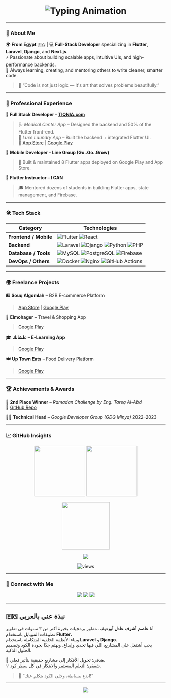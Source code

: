<!-- 🌟 ASSEM ABUDEIF - INTERACTIVE GITHUB PROFILE -->

<h1 align="center">
  <img src="https://readme-typing-svg.demolab.com?font=Fira+Code&weight=600&size=28&pause=1000&color=36BCF7&center=true&vCenter=true&width=550&lines=👋+Hi%2C+I'm+Assem+Ashraf+(عاصم);🚀+Full+Stack+Developer;💙+Flutter+%2B+Laravel+%2B+Django+Expert;🌍+Turning+Ideas+into+Code" alt="Typing Animation" />
</h1>

---

### 🧠 About Me

🌍 **From Egypt** 🇪🇬 | 💻 **Full-Stack Developer** specializing in **Flutter**, **Laravel**, **Django**, and **Next.js**.  
⚡ Passionate about building scalable apps, intuitive UIs, and high-performance backends.  
💬 Always learning, creating, and mentoring others to write cleaner, smarter code.  

> 🧩 “Code is not just logic — it's art that solves problems beautifully.”

---

### 💼 Professional Experience

**🔹 Full Stack Developer – [TIQNIA.com](https://tiqnia.com/)**  
> 🩺 *Medical Center App* – Designed the backend and 50% of the Flutter front-end.  
> 🧺 *Luxe Laundry App* – Built the backend + integrated Flutter UI.  
> 📲 [App Store](https://apps.apple.com/us/app/luxe-laundry-lab/id6739533775) | [Google Play](https://play.google.com/store/apps/details?id=tiqnia.luxe.laundry.labs)

**🔹 Mobile Developer – Line Group (Go..Go..Grow)**  
> 🚀 Built & maintained 8 Flutter apps deployed on Google Play and App Store.

**🔹 Flutter Instructor – I CAN**  
> 🎓 Mentored dozens of students in building Flutter apps, state management, and Firebase.

---

### 🛠️ Tech Stack

<div align="center">

| Category | Technologies |
|-----------|---------------|
| **Frontend / Mobile** | ![Flutter](https://img.shields.io/badge/Flutter-02569B?logo=flutter&logoColor=white) ![React](https://img.shields.io/badge/React-20232A?logo=react&logoColor=61DAFB) |
| **Backend** | ![Laravel](https://img.shields.io/badge/Laravel-FF2D20?logo=laravel&logoColor=white) ![Django](https://img.shields.io/badge/Django-092E20?logo=django&logoColor=white) ![Python](https://img.shields.io/badge/Python-3776AB?logo=python&logoColor=white) ![PHP](https://img.shields.io/badge/PHP-777BB4?logo=php&logoColor=white) |
| **Database / Tools** | ![MySQL](https://img.shields.io/badge/MySQL-4479A1?logo=mysql&logoColor=white) ![PostgreSQL](https://img.shields.io/badge/PostgreSQL-4169E1?logo=postgresql&logoColor=white) ![Firebase](https://img.shields.io/badge/Firebase-FFCA28?logo=firebase&logoColor=black) |
| **DevOps / Others** | ![Docker](https://img.shields.io/badge/Docker-2496ED?logo=docker&logoColor=white) ![Nginx](https://img.shields.io/badge/Nginx-009639?logo=nginx&logoColor=white) ![GitHub Actions](https://img.shields.io/badge/GitHub_Actions-2088FF?logo=github-actions&logoColor=white) |

</div>

---

### 🌍 Freelance Projects

🛍 **Souq Algomlah** – B2B E-commerce Platform  
> [App Store](https://apps.apple.com/us/app/souq-algomlah/id6621180810) | [Google Play](https://play.google.com/store/apps/details?id=com.souqalgomlah.app)

🧳 **Elmohager** – Travel & Shopping App  
> [Google Play](https://play.google.com/store/apps/details?id=com.elmohager.app.el_mohager)

🎓 **علشانك – E-Learning App**  
> [Google Play](https://play.google.com/store/apps/details?id=com.alashanak.main)

🍽 **Up Town Eats** – Food Delivery Platform  
> [Google Play](https://play.google.com/store/apps/details?id=com.flexicode.uptowneats)

---

### 🏆 Achievements & Awards

🥈 **2nd Place Winner** – *Ramadan Challenge by Eng. Tareq Al-Abd*  
🔗 [GitHub Repo](https://github.com/assemabudeif/ramadan_challenge)

🧑‍💻 **Technical Head** – *Google Developer Group (GDG Minya)* 2022–2023  

---

### 📈 GitHub Insights

<p align="center">
  <img src="https://github-readme-streak-stats.herokuapp.com/?user=assemabudeif&theme=tokyonight&hide_border=true" height="160" />
  <img src="https://github-readme-stats.vercel.app/api?username=assemabudeif&show_icons=true&theme=tokyonight&hide_border=true" height="160" />
</p>

<p align="center">
  <img src="https://github-readme-stats.vercel.app/api/top-langs/?username=assemabudeif&layout=compact&theme=tokyonight&hide_border=true" height="150" />
</p>

<p align="center">
  <img src="https://github-profile-trophy.vercel.app/?username=assemabudeif&theme=tokyonight&no-frame=true&no-bg=true&margin-w=4" />
</p>

<p align="center">
  <img src="https://komarev.com/ghpvc/?username=assemabudeif&label=Profile+Views&color=blueviolet&style=flat-square" alt="views" />
</p>

---

### 🤝 Connect with Me

<p align="center">
  <a href="https://www.linkedin.com/in/assemabudeif"><img src="https://img.shields.io/badge/LinkedIn-0077B5?logo=linkedin&logoColor=white" /></a>
  <a href="https://github.com/assemabudeif"><img src="https://img.shields.io/badge/GitHub-000000?logo=github&logoColor=white" /></a>
  <a href="mailto:assem.abudeif@gmail.com"><img src="https://img.shields.io/badge/Email-assem.abudeif%40gmail.com-red?logo=gmail&logoColor=white" /></a>
</p>

---

## 🇪🇬 نبذة عني بالعربي

أنا **عاصم أشرف عادل أبو ديف**، مطور برمجيات بخبرة أكتر من ٣ سنوات في تطوير تطبيقات الموبايل باستخدام **Flutter**،  
وبناء الأنظمة الخلفية المتكاملة باستخدام **Laravel** و **Django**.  
بحب أشتغل على المشاريع اللي فيها تحدي وإبداع، وبهتم جدًا بجودة الكود وتصميم الحلول الذكية.

🎯 هدفي: تحويل الأفكار إلى مشاريع حقيقية بتأثير فعلي.  
💡 شغفي: التعلم المستمر والابتكار في كل سطر كود.

> 🌟 “ابدع ببساطة، وخلي الكود يتكلم عنك!”

---

<p align="center">
  <img src="https://capsule-render.vercel.app/api?type=waving&color=0:36BCF7,100:8A2BE2&height=120&section=footer"/>
</p>
